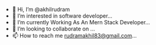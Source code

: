 - 👋 Hi, I’m @akhilrudram
- 👀 I’m interested in software developer...
- 🌱 I’m currently Working As An Mern Stack Developer...
- 💞️ I’m looking to collaborate on ...
- 📫 How to reach me rudramakhil83@gmail.com...

<!---
akhilrudram/akhilrudram is a ✨ special ✨ repository because its `README.md` (this file) appears on your GitHub profile.
You can click the Preview link to take a look at your changes.
--->
